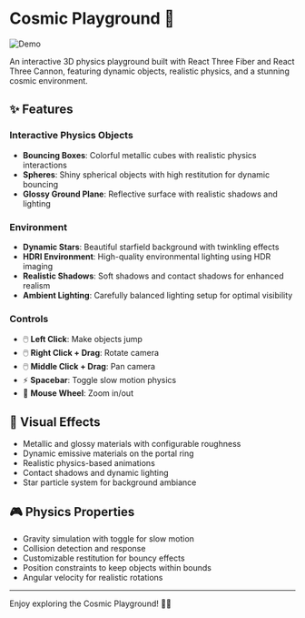 # Cosmic Playground 🌌

![Demo](https://cloud-ez1zdmamx-hack-club-bot.vercel.app/0image.png)

An interactive 3D physics playground built with React Three Fiber and React Three Cannon, featuring dynamic objects, realistic physics, and a stunning cosmic environment.

## ✨ Features

### Interactive Physics Objects
- **Bouncing Boxes**: Colorful metallic cubes with realistic physics interactions
- **Spheres**: Shiny spherical objects with high restitution for dynamic bouncing
- **Glossy Ground Plane**: Reflective surface with realistic shadows and lighting

### Environment
- **Dynamic Stars**: Beautiful starfield background with twinkling effects
- **HDRI Environment**: High-quality environmental lighting using HDR imaging
- **Realistic Shadows**: Soft shadows and contact shadows for enhanced realism
- **Ambient Lighting**: Carefully balanced lighting setup for optimal visibility

### Controls
- 🖱️ **Left Click**: Make objects jump
- 🖱️ **Right Click + Drag**: Rotate camera
- 🖱️ **Middle Click + Drag**: Pan camera
- ⚡ **Spacebar**: Toggle slow motion physics
- 🔄 **Mouse Wheel**: Zoom in/out

## 🎨 Visual Effects

- Metallic and glossy materials with configurable roughness
- Dynamic emissive materials on the portal ring
- Realistic physics-based animations
- Contact shadows and dynamic lighting
- Star particle system for background ambiance

## 🎮 Physics Properties

- Gravity simulation with toggle for slow motion
- Collision detection and response
- Customizable restitution for bouncy effects
- Position constraints to keep objects within bounds
- Angular velocity for realistic rotations

---

Enjoy exploring the Cosmic Playground! 🚀✨